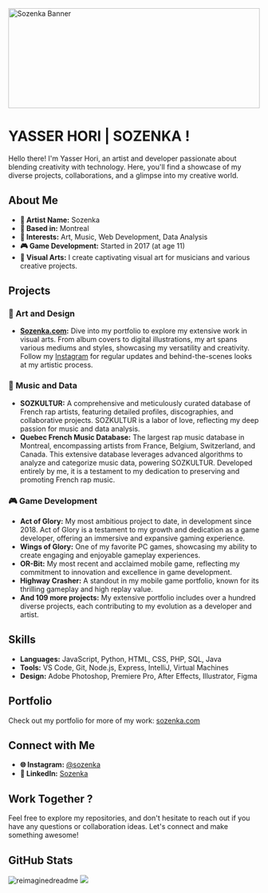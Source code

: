 <img src="https://github.com/sozenka/sozenka/blob/main/banner.jpg" alt="Sozenka Banner" width="100%" height="200">

# YASSER HORI | SOZENKA !

Hello there! I'm Yasser Hori, an artist and developer passionate about blending creativity with technology. Here, you'll find a showcase of my diverse projects, collaborations, and a glimpse into my creative world.

## About Me

- **🎨 Artist Name:** Sozenka
- **📍 Based in:** Montreal
- **🌟 Interests:** Art, Music, Web Development, Data Analysis
- **🎮 Game Development:** Started in 2017 (at age 11)
- **🎨 Visual Arts:** I create captivating visual art for musicians and various creative projects.

## Projects

### 🎨 Art and Design
- **[Sozenka.com](https://sozenka.com):** Dive into my portfolio to explore my extensive work in visual arts. From album covers to digital illustrations, my art spans various mediums and styles, showcasing my versatility and creativity. Follow my [Instagram](https://www.instagram.com/sozenka) for regular updates and behind-the-scenes looks at my artistic process.

### 🎵 Music and Data
- **SOZKULTUR:** A comprehensive and meticulously curated database of French rap artists, featuring detailed profiles, discographies, and collaborative projects. SOZKULTUR is a labor of love, reflecting my deep passion for music and data analysis.
- **Quebec French Music Database:** The largest rap music database in Montreal, encompassing artists from France, Belgium, Switzerland, and Canada. This extensive database leverages advanced algorithms to analyze and categorize music data, powering SOZKULTUR. Developed entirely by me, it is a testament to my dedication to preserving and promoting French rap music.

### 🎮 Game Development
- **Act of Glory:** My most ambitious project to date, in development since 2018. Act of Glory is a testament to my growth and dedication as a game developer, offering an immersive and expansive gaming experience.
- **Wings of Glory:** One of my favorite PC games, showcasing my ability to create engaging and enjoyable gameplay experiences.
- **OR-Bit:** My most recent and acclaimed mobile game, reflecting my commitment to innovation and excellence in game development.
- **Highway Crasher:** A standout in my mobile game portfolio, known for its thrilling gameplay and high replay value.
- **And 109 more projects:** My extensive portfolio includes over a hundred diverse projects, each contributing to my evolution as a developer and artist.

## Skills

- **Languages:** JavaScript, Python, HTML, CSS, PHP, SQL, Java
- **Tools:** VS Code, Git, Node.js, Express, IntelliJ, Virtual Machines
- **Design:** Adobe Photoshop, Premiere Pro, After Effects, Illustrator, Figma

## Portfolio

Check out my portfolio for more of my work: [sozenka.com](https://sozenka.com)

## Connect with Me

- **🌐 Instagram:** [@sozenka](https://www.instagram.com/sozenka)
- **💼 LinkedIn:** [Sozenka](https://www.linkedin.com/in/sozenka)

## Work Together ?

Feel free to explore my repositories, and don't hesitate to reach out if you have any questions or collaboration ideas. Let's connect and make something awesome!

## GitHub Stats

<img src="https://myreadme.vercel.app/api/embed/sozenka?panels=userstatistics,toprepositories,toplanguages,commitgraph" alt="reimaginedreadme" />

<img src="https://github-profile-trophy.vercel.app/?username=sozenka&theme=juicyfresh&no-bg=true" />
